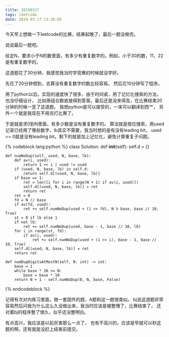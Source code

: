 ```yaml
---
title: 20190317
tags: leetcode
date: 2019-03-17 13:26:05
---
```



今天早上想做一下leetcode的比赛，结果起晚了，最后一题没做完。

说说最后一题吧。

给定N，要求小于N的数里面，有多少有重复数字的。例如，小于30的数，11，22是有重复数字的。

这道题花了30分钟，我感觉我当时学竞赛的时候就没学好。

先花了20分钟想到，去算没有重复数字的数比较容易。
然后花10分钟写了程序。

用了python以后，实现的速度快了很多，由于时间紧，用了记忆化搜索的方法，也没仔细设计，
比如用组合数直接得到答案。最后还是没来得及，在比赛结束20分钟的时候一歪了这道题。
我想python是可以接受的，一来可以翻译到西艹，
另外一个就是我现在不用去打比赛了。

于是就是求0到N里面，有多少数是没有重复数字的。
算法就是按位搜索，用used记录已经用了哪些数字，lb其实不需要，我当时想的是有没有leading bit，
used == 0就是没有leading bit。剩下的就是加上记忆化，避免计算重复子问题。

{% codeblock lang:python %}
class Solution:
    def __init__(self):
        self.d = {}

    def numNoDup(self, used, N, base, lb):
        def av(i, used):
            return 1 << i | used != used
        if (used, N, base, lb) in self.d:
            return self.d[(used, N, base, lb)]
        if base == 1:
            ret = len([i for i in range(N + 1) if av(i, used)])
            self.d[(used, N, base, lb)] = ret
            return ret
        ret = 0
        fd = N // base
        if av(fd, used):
            ret += self.numNoDup(used + (1 << fd), N % base, base // 10, True)
        st = 0 if lb else 1
        if not lb:
            ret += self.numNoDup(used, base - 1, base // 10, lb)
        for i in range(st, fd):
            if av(i, used):
                ret += self.numNoDup(used + (1 << i), base - 1, base // 10, True)
        self.d[(used, N, base, lb)] = ret
        return ret

    def numDupDigitsAtMostN(self, N: int) -> int:
        base = 1
        while base * 10 <= N:
            base = base * 10
        return N + 1 - self.numNoDup(0, N, base, False)
{% endcodeblock %}

记得有次对内练习里面，做一套国外的题，A题和这一题很类似。
bj说这道题非常容易然后问我为什么这么久没做出来，我当时应该是被整懵了，比赛结束了，
还对着bj的程序整了很久，似乎还没整明白。

有点高兴，我应该是以前厉害那么一点了，
也有不高兴的，应该是早就可以秒这题的啊，还有就是没赶上结束前提交。
